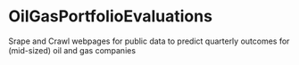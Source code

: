 # OilGasPortfolioEvaluations
Srape and Crawl webpages for public data to predict quarterly outcomes for (mid-sized) oil and gas companies
